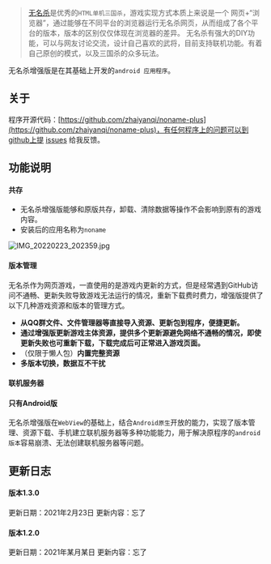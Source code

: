> [无名杀](https://github.com/libccy/noname)是优秀的`HTML单机三国杀`，游戏实现方式本质上来说是一个 网页+“浏览器”，通过能够在不同平台的浏览器运行无名杀网页，从而组成了各个平台的版本，版本的区别仅仅体现在浏览器的差异。 无名杀有强大的DIY功能，可以与网友讨论交流，设计自己喜欢的武将，目前支持联机功能。有着自己原创的模式，以及三国杀的众多玩法。

无名杀增强版是在其基础上开发的`android 应用程序`。
## 关于
程序开源代码：[https://github.com/zhaiyanqi/noname-plus](https://github.com/zhaiyanqi/noname-plus)，有任何程序上的问题可以到github上提 [issues](https://github.com/zhaiyanqi/noname-plus/issues) 给我反馈。

## 功能说明

#### 共存
- 无名杀增强版能够和原版共存，卸载、清除数据等操作不会影响到原有的游戏内容。
- 安装后的应用名称为`noname`

![IMG_20220223_202359.jpg](/upload/2022/02/IMG_20220223_202359-6cadc538d4f5447a90e32d49ab9e2017.jpg)
#### 版本管理
无名杀作为网页游戏，一直使用的是游戏内更新的方式，但是经常遇到GitHub访问不通畅、更新失败导致游戏无法运行的情况，重新下载费时费力，增强版提供了以下几种游戏资源和版本的管理方式。
- **从QQ群文件、文件管理器等直接导入资源、更新包到程序，便捷更新。**
- **通过增强版更新游戏主体资源，提供多个更新源避免网络不通畅的情况，即使更新失败也可重新下载，下载完成后可正常进入游戏页面。**
- （仅限于懒人包）**内置完整资源**
- **多版本切换，数据互不干扰**


#### 联机服务器
#### **只有Android版**

无名杀增强版在`WebView`的基础上，结合`Android原生`开放的能力，实现了版本管理、资源下载、手机建立联机服务器等多种功能能力，用于解决原程序的`android版本`容易崩溃、无法创建联机服务器等问题。


## 更新日志

#### 版本1.3.0
更新日期：2021年2月23日
更新内容：忘了

#### 版本1.2.0
更新日期：2021年某月某日
更新内容：忘了

